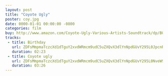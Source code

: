 ```yaml
---
layout: post
title: "Coyote Ugly"
poster: coy.jpg
date: 0000-01-01 00:00:00 -0800
categories: film
buy: http://www.amazon.com/Coyote-Ugly-Various-Artists-Soundtrack/dp/B00004W1OR
tracks:
 - title: Birthday
   url: ZDFsMmpmaTczcXd1dTguY2xvdWRmcm9udC5uZXQvX3dlYnNpdGUvY295L0JpcnRoZGF5Lm1wMw==
   duration: 02:23
 - title: Coyote ugly
   url: ZDFsMmpmaTczcXd1dTguY2xvdWRmcm9udC5uZXQvX3dlYnNpdGUvY295L0NveW90ZSB1Z2x5Lm1wMw==
   duration: 03:26
---
```

